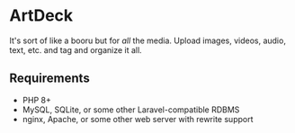 # ArtDeck

It's sort of like a booru but for *all* the media. Upload images, videos, audio, text, etc. and tag and organize it all.

## Requirements

- PHP 8+
- MySQL, SQLite, or some other Laravel-compatible RDBMS
- nginx, Apache, or some other web server with rewrite support
